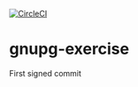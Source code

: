 [![CircleCI](https://circleci.com/gh/takkyuuplayer/gnupg-exercise.svg?style=svg)](https://circleci.com/gh/takkyuuplayer/gnupg-exercise)

# gnupg-exercise

First signed commit
